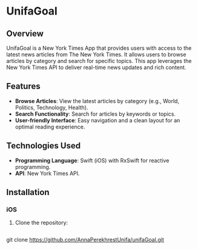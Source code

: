 # UnifaGoal

## Overview

UnifaGoal is a New York Times App that provides users with access to the latest news articles from The New York Times. It allows users to browse articles by category and search for specific topics. This app leverages the New York Times API to deliver real-time news updates and rich content.

## Features

- **Browse Articles**: View the latest articles by category (e.g., World, Politics, Technology, Health).
- **Search Functionality**: Search for articles by keywords or topics.
- **User-friendly Interface**: Easy navigation and a clean layout for an optimal reading experience.

## Technologies Used

- **Programming Language**: Swift (iOS) with RxSwift for reactive programming.
- **API**: New York Times API.

## Installation

### iOS

1. Clone the repository:
   ```bash
  git clone https://github.com/AnnaPerekhrestUnifa/unifaGoal.git
